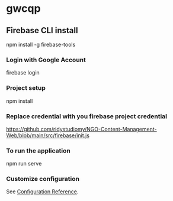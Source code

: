 # gwcqp


## Firebase CLI install
npm install -g firebase-tools

### Login with Google Account
firebase login

### Project setup
npm install

### Replace credential with you firebase project credential
https://github.com/ridystudiomy/NGO-Content-Management-Web/blob/main/src/firebase/init.js

### To run the application
npm run serve

### Customize configuration
See [Configuration Reference](https://cli.vuejs.org/config/).
